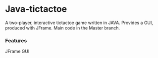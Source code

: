 # Java-tictactoe
A two-player, interactive tictactoe game written in JAVA. Provides a GUI, produced with JFrame. Main code in the Master branch.

### Features
JFrame GUI

